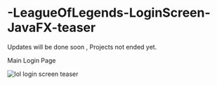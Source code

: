 # -LeagueOfLegends-LoginScreen-JavaFX-teaser
Updates will be done soon , Projects not ended yet.



Main Login Page


![lol login screen teaser](https://user-images.githubusercontent.com/43218009/156895673-a3047cd3-a8c2-4ff4-9e4a-27146114dc45.JPG)

